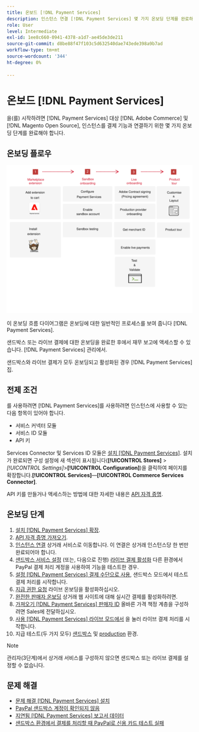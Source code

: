 ```yaml
---
title: 온보드 [!DNL Payment Services]
description: 인스턴스 연결 [!DNL Payment Services] 몇 가지 온보딩 단계를 완료하여 기능을 제공합니다.
role: User
level: Intermediate
exl-id: 1ee8c660-0941-4378-a1d7-ae45de3de211
source-git-commit: d8be88f47f103c5d632540dae743ede398a9b7ad
workflow-type: tm+mt
source-wordcount: '344'
ht-degree: 0%

---
```


# 온보드 [!DNL Payment Services]

을(를) 시작하려면 [!DNL Payment Services] 대상 [!DNL Adobe Commerce] 및 [!DNL Magento Open Source], 인스턴스를 결제 기능과 연결하기 위한 몇 가지 온보딩 단계를 완료해야 합니다.

## 온보딩 플로우

![온보딩 플로우](assets/onboarding-diagram.svg)

이 온보딩 흐름 다이어그램은 온보딩에 대한 일반적인 프로세스를 보여 줍니다 [!DNL Payment Services].

샌드박스 또는 라이브 결제에 대한 온보딩을 완료한 후에서 재무 보고에 액세스할 수 있습니다. [!DNL Payment Services] 관리에서.

샌드박스와 라이브 결제가 모두 온보딩되고 활성화된 경우 [!DNL Payment Services] 집.

## 전제 조건

를 사용하려면 [!DNL Payment Services]를 사용하려면 인스턴스에 사용할 수 있는 다음 항목이 있어야 합니다.

* 서비스 커넥터 모듈
* 서비스 ID 모듈
* API 키

Services Connector 및 Services ID 모듈은 [설치 [!DNL Payment Services]](install.md). 설치가 완료되면 구성 설정에 새 섹션이 표시됩니다(**[!UICONTROL Stores]** > _[!UICONTROL Settings]_>**[!UICONTROL Configuration]**)을 클릭하여 페이지를 확장합니다.**[!UICONTROL Services]**—**[!UICONTROL Commerce Services Connector]**.

API 키를 만들거나 액세스하는 방법에 대한 자세한 내용은 [API 자격 증명](#obtain-api-credentials).

## 온보딩 단계

1. [설치 [!DNL Payment Services] 확장](install.md#get-payment-services).
1. [API 자격 증명 가져오기](connect.md#obtain-api-credentials).
1. [인스턴스 연결](connect.md#configure-commerce-services) 상거래 서비스로 이동합니다. 이 연결은 상거래 인스턴스당 한 번만 완료되어야 합니다.
1. [샌드박스 서비스 설정](sandbox.md#enable-sandbox-testing) (또는, 다음으로 진행) [라이브 결제 활성화](sandbox.md#enable-live-payments) 다른 환경에서 PayPal 결제 처리 계정을 사용하여 기능을 테스트한 경우.
1. [설정 [!DNL Payment Services] 결제 수단으로 사용](production.md#set-payment-services-as-payment-method), 샌드박스 모드에서 테스트 결제 처리를 시작합니다.
1. [지급 권한 요청](production.md#request-payments-entitlement-from-adobe) 라이브 온보딩을 활성화하십시오.
1. [완전한 판매자 온보딩](production.md#complete-merchant-onboarding) 상거래 웹 사이트에 대해 실시간 결제를 활성화하려면.
1. [가져오기 [!DNL Payment Services] 판매자 ID](production.md#configure-pricing-tier) 올바른 가격 책정 계층을 구성하려면 Sales에 전달하십시오.
1. [사용 [!DNL Payment Services] 라이브 모드에서](production.md#enable-live-payments) 을 눌러 라이브 결제 처리를 시작합니다.
1. 지급 테스트(두 가지 모두) [샌드박스](sandbox.md#test-in-sandbox-environment) 및 [production](production.md#test-in-production) 환경.

>[!NOTE]
>
>관리자(3단계)에서 상거래 서비스를 구성하지 않으면 샌드박스 또는 라이브 결제를 설정할 수 없습니다.

## 문제 해결

* [문제 해결 [!DNL Payment Services] 설치](https://experienceleague.adobe.com/docs/commerce-knowledge-base/kb/troubleshooting/payments/payservices-install.html?lang=en)
* [PayPal 샌드박스 계정이 확인되지 않음](https://experienceleague.adobe.com/docs/commerce-knowledge-base/kb/troubleshooting/payments/payservices-paypal-acct.html)
* [지연됨 [!DNL Payment Services] 보고서 데이터](https://experienceleague.adobe.com/docs/commerce-knowledge-base/kb/troubleshooting/payments/payservices-report-info-delayed.html)
* [샌드박스 환경에서 결제를 처리할 때 PayPal로 신용 카드 테스트 실패](https://experienceleague.adobe.com/docs/commerce-knowledge-base/kb/troubleshooting/payments/payservices-cc-sandbox-failure.html?lang=en)
